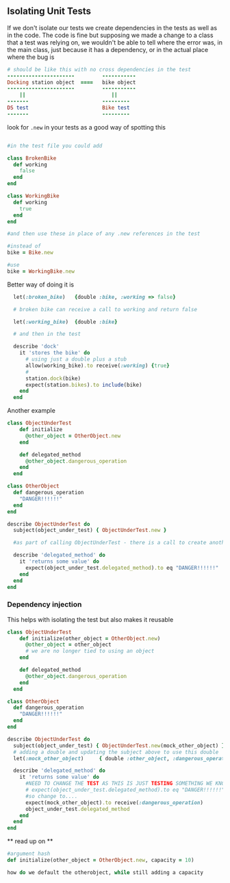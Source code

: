 ## Isolating Unit Tests

If we don't isolate our tests we create dependencies in the tests as well as in the code.  The code is fine but supposing we made a change to a class that a test was relying on, we wouldn't be able to tell where the error was, in the main class, just because it has a dependency, or in the actual place where the bug is

``` ruby
# should be like this with no cross dependencies in the test
----------------------         -----------
Docking station object  ====   bike object
----------------------         -----------
    ||                            ||
-------                        ---------
DS test                        Bike test
-------                        ---------
```

look for `.new` in your tests as a good way of spotting this


``` ruby

#in the test file you could add

class BrokenBike
  def working
    false
  end
end

class WorkingBike
  def working
    true
  end
end

#and then use these in place of any .new references in the test

#instead of
bike = Bike.new

#use
bike = WorkingBike.new

```

Better way of doing it is

``` ruby
  let(:broken_bike)   {double :bike, :working => false}

  # broken bike can receive a call to working and return false

  let(:working_bike)  {double :bike}

  # and then in the test

  describe 'dock'
    it 'stores the bike' do
      # using just a double plus a stub
      allow(working_bike).to receive(:working) {true}
      #
      station.dock(bike)
      expect(station.bikes).to include(bike)
    end
  end
```
Another example

``` ruby
class ObjectUnderTest
    def initialize
      @other_object = OtherObject.new
    end

    def delegated_method
      @other_object.dangerous_operation
    end
  end

class OtherObject
  def dangerous_operation
    "DANGER!!!!!!"
  end
end

describe ObjectUnderTest do
  subject(object_under_test) { ObjectUnderTest.new }

  #as part of calling ObjectUnderTest - there is a call to create another object inside initialize here that we can't get around

  describe 'delegated_method' do
    it 'returns some value' do
      expect(object_under_test.delegated_method).to eq "DANGER!!!!!!"
    end
  end
end

```

### Dependency injection
This helps with isolating the test but also makes it reusable

``` ruby
class ObjectUnderTest
    def initialize(other_object = OtherObject.new)
      @other_object = other_object
      # we are no longer tied to using an object
    end

    def delegated_method
      @other_object.dangerous_operation
    end
  end

class OtherObject
  def dangerous_operation
    "DANGER!!!!!!"
  end
end

describe ObjectUnderTest do
  subject(object_under_test) { ObjectUnderTest.new(mock_other_object) }
  # adding a double and updating the subject above to use this double
  let(:mock_other_object)     { double :other_object, :dangerous_operation => "DANGER!!!!!!"  }

  describe 'delegated_method' do
    it 'returns some value' do
      #NEED TO CHANGE THE TEST AS THIS IS JUST TESTING SOMETHING WE KNOW WILL WORK AS WE TOLD IT TO
      # expect(object_under_test.delegated_method).to eq "DANGER!!!!!!"
      #so change to....
      expect(mock_other_object).to receive(:dangerous_operation)
      object_under_test.delegated_method
    end
  end
end

```

** read up on **
``` ruby
#argument hash
def initialize(other_object = OtherObject.new, capacity = 10)

how do we default the otherobject, while still adding a capacity
```
